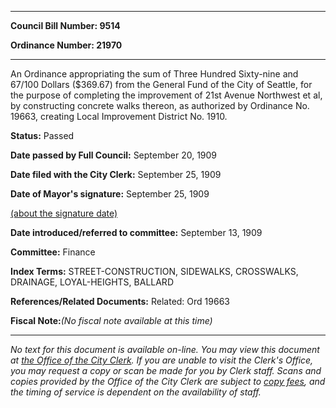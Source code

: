 

********

**Council Bill Number: 9514**
   
**Ordinance Number: 21970**
********

 An Ordinance appropriating the sum of Three Hundred Sixty-nine and 67/100 Dollars ($369.67) from the General Fund of the City of Seattle, for the purpose of completing the improvement of 21st Avenue Northwest et al, by constructing concrete walks thereon, as authorized by Ordinance No. 19663, creating Local Improvement District No. 1910.

**Status:** Passed
   
**Date passed by Full Council:** September 20, 1909
   
**Date filed with the City Clerk:** September 25, 1909
   
**Date of Mayor's signature:** September 25, 1909
   
[(about the signature date)](/~public/approvaldate.htm)
   
   
   
**Date introduced/referred to committee:** September 13, 1909
   
**Committee:** Finance
   
   
**Index Terms:** STREET-CONSTRUCTION, SIDEWALKS, CROSSWALKS, DRAINAGE, LOYAL-HEIGHTS, BALLARD

**References/Related Documents:** Related: Ord 19663

**Fiscal Note:**_(No fiscal note available at this time)_
********

_No text for this document is available on-line. You may view this document at [the Office of the City Clerk](http://www.seattle.gov/leg/clerk/contactUs.htm). If you are unable to visit the Clerk's Office, you may request a copy or scan be made for you by Clerk staff. Scans and copies provided by the Office of the City Clerk are subject to [copy fees](http://clerk.seattle.gov/~public/clerkfees.htm), and the timing of service is dependent on the availability of staff._


